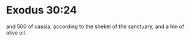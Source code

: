 # Exodus 30:24

and 500 of cassia, according to the shekel of the sanctuary, and a hin of olive oil.
